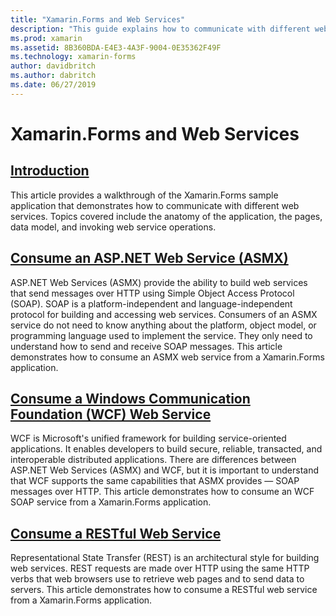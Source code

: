 ```yaml
---
title: "Xamarin.Forms and Web Services"
description: "This guide explains how to communicate with different web services to provide create, read, update, and delete (CRUD) functionality to a Xamarin.Forms application. Topics covered include communicating with ASMX services, WCF services, REST services."
ms.prod: xamarin
ms.assetid: 8B360BDA-E4E3-4A3F-9004-0E35362F49F
ms.technology: xamarin-forms
author: davidbritch
ms.author: dabritch
ms.date: 06/27/2019
---
```


# Xamarin.Forms and Web Services

## [Introduction](introduction.md)

This article provides a walkthrough of the Xamarin.Forms sample application that demonstrates how to communicate with different web services. Topics covered include the anatomy of the application, the pages, data model, and invoking web service operations.

## [Consume an ASP.NET Web Service (ASMX)](~/xamarin-forms/data-cloud/web-services/asmx.md)

ASP.NET Web Services (ASMX) provide the ability to build web services that send messages over HTTP using Simple Object Access Protocol (SOAP). SOAP is a platform-independent and language-independent protocol for building and accessing web services. Consumers of an ASMX service do not need to know anything about the platform, object model, or programming language used to implement the service. They only need to understand how to send and receive SOAP messages. This article demonstrates how to consume an ASMX web service from a Xamarin.Forms application.

## [Consume a Windows Communication Foundation (WCF) Web Service](~/xamarin-forms/data-cloud/web-services/wcf.md)

WCF is Microsoft's unified framework for building service-oriented applications. It enables developers to build secure, reliable, transacted, and interoperable distributed applications. There are differences between ASP.NET Web Services (ASMX) and WCF, but it is important to understand that WCF supports the same capabilities that ASMX provides — SOAP messages over HTTP. This article demonstrates how to consume an WCF SOAP service from a Xamarin.Forms application.

## [Consume a RESTful Web Service](~/xamarin-forms/data-cloud/web-services/rest.md)

Representational State Transfer (REST) is an architectural style for building web services. REST requests are made over HTTP using the same HTTP verbs that web browsers use to retrieve web pages and to send data to servers. This article demonstrates how to consume a RESTful web service from a Xamarin.Forms application.
